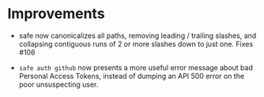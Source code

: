 # Improvements

- safe now canonicalizes all paths, removing leading / trailing
  slashes, and collapsing contiguous runs of 2 or more slashes
  down to just one.  Fixes #106

- `safe auth github` now presents a more useful error message
  about bad Personal Access Tokens, instead of dumping an API 500
  error on the poor unsuspecting user.
